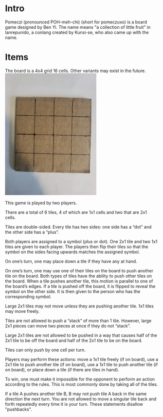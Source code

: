 # Intro
Pomeczi (pronounced POH-meh-chi) (short for pomeczuxo) is a board game designed by Ben Yi. The name means "a collection of little fruit" in lanrepunido, a conlang created by Kunsi-se, who also came up with the name. 

# Items
The board is a 4x4 grid 16 cells. Other variants may exist in the future.
<img src="/board.webp" alt="board" height="400">

This game is played by two players.

There are a total of 6 tiles, 4 of which are 1x1 cells and two that are 2x1 cells.

Tiles are double-sided. Every tile has two sides: one side has a “dot” and the other side has a “plus”.

Both players are assigned to a symbol (plus or dot). One 2x1 tile and two 1x1 tiles are given to each player. The players then flip their tiles so that the symbol on the sides facing upwards matches the assigned symbol.

On one’s turn, one may place down a tile if they have any at hand.

On one’s turn, one may use one of their tiles on the board to push another tile on the board. Both types of tiles have the ability to push other tiles on the board. When a tile pushes another tile, this motion is parallel to one of the board’s edges.
If a tile is pushed off the board, it is flipped to reveal the symbol on the other side. It is then given to the person who has the corresponding symbol.

Large 2x1 tiles may not move unless they are pushing another tile. 1x1 tiles may move freely.

Tiles are not allowed to push a “stack” of more than 1 tile. However, large 2x1 pieces can move two pieces at once if they do not “stack”.

Large 2x1 tiles are not allowed to be pushed in a way that causes half of the 2x1 tile to be off the board and half of the 2x1 tile to be on the board.

Tiles can only push by one cell per turn.

Players may perform these actions: move a 1x1 tile freely (if on board), use a 2x1 tile to push another tile (if on board), use a 1x1 tile to push another tile (if on board), or place down a tile (if there are tiles in hand).

To win, one must make it impossible for the opponent to perform an action according to the rules. This is most commonly done by taking all of the tiles.

If a tile A pushes another tile B, B may not push tile A back in the same direction the next turn. You are not allowed to move a singular tile back and forth repeatedly every time it is your turn. These statements disallow "pushbacks".
